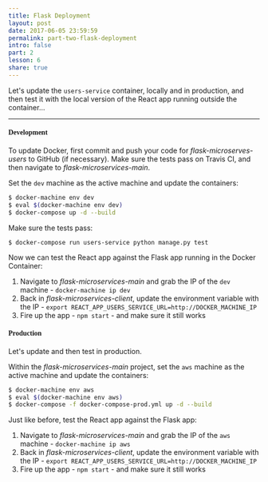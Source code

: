 ```yaml
---
title: Flask Deployment
layout: post
date: 2017-06-05 23:59:59
permalink: part-two-flask-deployment
intro: false
part: 2
lesson: 6
share: true
---
```


Let's update the `users-service` container, locally and in production, and then test it with the local version of the React app running outside the container...

---

#### <span style="font-family:'Montserrat', 'sans-serif';">Development</span>

To update Docker, first commit and push your code for *flask-microserves-users* to GitHub (if necessary). Make sure the tests pass on Travis CI, and then navigate to *flask-microservices-main*.

Set the `dev` machine as the active machine and update the containers:

```sh
$ docker-machine env dev
$ eval $(docker-machine env dev)
$ docker-compose up -d --build
```

Make sure the tests pass:

```sh
$ docker-compose run users-service python manage.py test
```

Now we can test the React app against the Flask app running in the Docker Container:

1. Navigate to *flask-microservices-main* and grab the IP of the `dev` machine - `docker-machine ip dev`
1. Back in *flask-microservices-client*, update the environment variable with the IP - `export REACT_APP_USERS_SERVICE_URL=http://DOCKER_MACHINE_IP`
1. Fire up the app - `npm start` - and make sure it still works

#### <span style="font-family:'Montserrat', 'sans-serif';">Production</span>

Let's update and then test in production.

Within the *flask-microservices-main* project, set the `aws` machine as the active machine and update the containers:

```sh
$ docker-machine env aws
$ eval $(docker-machine env aws)
$ docker-compose -f docker-compose-prod.yml up -d --build
```

Just like before, test the React app against the Flask app:

1. Navigate to *flask-microservices-main* and grab the IP of the `aws` machine - `docker-machine ip aws`
1. Back in *flask-microservices-client*, update the environment variable with the IP - `export REACT_APP_USERS_SERVICE_URL=http://DOCKER_MACHINE_IP`
1. Fire up the app - `npm start` - and make sure it still works
